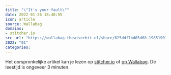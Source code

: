 ```yaml
---
title: "\"It's your fault\""
date: 2022-01-26 18:40:55
icon: article
source: Wallabag
domains:
- stitcher.io
src_url: "https://wallabag.thewiserbit.nl/share/625ddf7bd05d68.19851901"
2022: "01"
categories:
---
```

Het oorspronkelijke artikel kan je lezen op [stitcher.io](https://stitcher.io/blog/its-your-fault) of [op Wallabag](https://wallabag.thewiserbit.nl/share/625ddf7bd05d68.19851901). De leestijd is ongeveer 3 minuten.